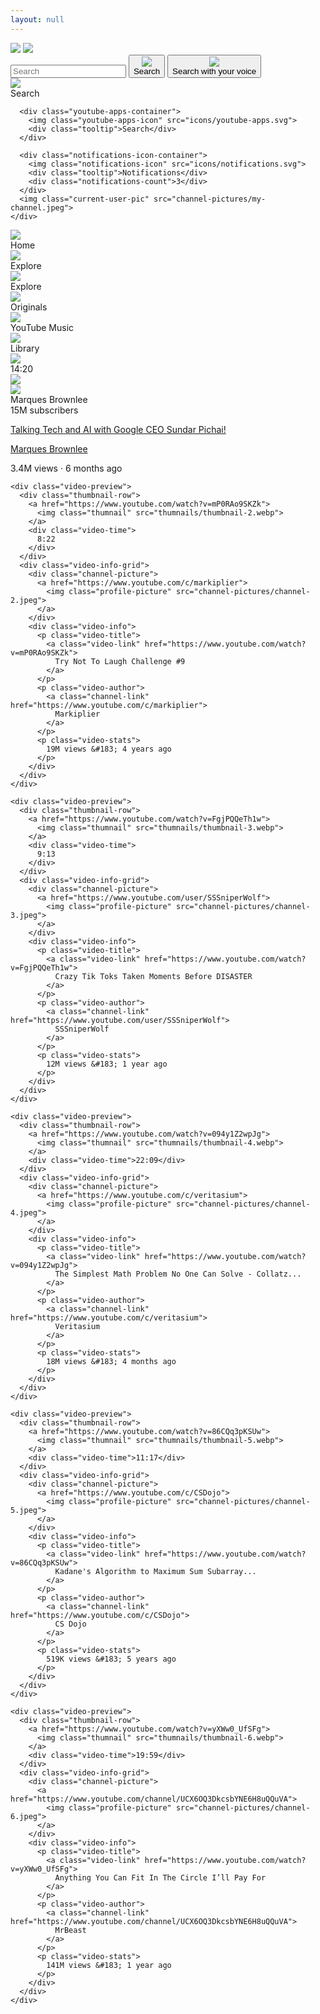 ```yaml
---
layout: null
---
```


<!DOCTYPE html>
<html>

<head>
  <title>Youtube.com Clone</title>

  <link rel="preconnect" href="https://fonts.googleapis.com">
  <link rel="preconnect" href="https://fonts.gstatic.com" crossorigin>
  <link href="https://fonts.googleapis.com/css2?family=Roboto:ital,wght@0,500;0,700;1,400&display=swap"
    rel="stylesheet">

  <link rel="stylesheet" href="styles/video.css">
  <link rel="stylesheet" href="styles/general.css">
  <link rel="stylesheet" href="styles/header.css">
  <link rel="stylesheet" href="styles/sidebar.css">
</head>

<body>
  <div class="header">
    <div class="left-section">
      <img class="hamburger-menu" src="icons/hamburger-menu.svg">
      <img class="youtube-logo" src="icons/youtube-logo.svg">
    </div>
    <div class="middle-section">
      <input class="search-bar" type="text" placeholder="Search">
      <button class="search-button">
        <img class="search-icon" src="icons/search.svg">
        <div class="tooltip">Search</div>
      </button>
      <button class="voice-search-button">
        <img class="voice-search-icon" src="icons/voice-search-icon.svg">
        <div class="tooltip">Search with your voice</div>
      </button>
    </div>
    <div class="right-section">
      <div class="upload-icon-container">
        <img class="upload-icon" src="icons/upload.svg">
        <div class="tooltip">Search</div>
      </div>

      <div class="youtube-apps-container">
        <img class="youtube-apps-icon" src="icons/youtube-apps.svg">
        <div class="tooltip">Search</div>
      </div>

      <div class="notifications-icon-container">
        <img class="notifications-icon" src="icons/notifications.svg">
        <div class="tooltip">Notifications</div>
        <div class="notifications-count">3</div>
      </div>
      <img class="current-user-pic" src="channel-pictures/my-channel.jpeg">
    </div>
  </div>

  <div class="sidebar">
    <div class="sidebar-link">
      <img src="icons/home.svg">
      <div>Home</div>
    </div>
    <div class="sidebar-link">
      <img src="icons/explore.svg">
      <div>Explore</div>
    </div>
    <div class="sidebar-link">
      <img src="icons/subscriptions.svg">
      <div>Explore</div>
    </div>
    <div class="sidebar-link">
      <img src="icons/originals.svg">
      <div>Originals</div>
    </div>
    <div class="sidebar-link">
      <img src="icons/youtube-music.svg">
      <div>YouTube Music</div>
    </div>
    <div class="sidebar-link">
      <img src="icons/library.svg">
      <div>Library</div>
    </div>
  </div>

  <div class="video-grid">
    <div class="video-preview">
      <div class="thumbnail-row">
        <a href="https://www.youtube.com/watch?v=n2RNcPRtAiY">
          <img class="thumnail" src="thumnails/thumbnail-1.webp">
        </a>
        <div class="video-time">
          14:20
        </div>
      </div>
      <div class="video-info-grid">
        <div class="channel-picture">
          <div class="channel-pic-wrap">
            <a href="https://www.youtube.com/c/mkbhd">
              <img class="profile-picture" src="channel-pictures/channel-1.jpeg">
            </a>
            <div class="tooltip">
              <img class="tooltip-author-pic" src="channel-pictures/channel-1.jpeg">
              <div class="tooltip-info">
                <div class="channel-name">
                  Marques Brownlee
                </div>
                <div class="subscriber-count">
                  15M subscribers
                </div>
              </div>
            </div>
          </div>
        </div>
        <div class="video-info">
          <p class="video-title">
            <a class="video-link" href="https://www.youtube.com/watch?v=n2RNcPRtAiY">
              Talking Tech and AI with Google CEO Sundar Pichai!
            </a>
          </p>
          <p class="video-author">
            <a class="channel-link" href="https://www.youtube.com/c/mkbhd">
              Marques Brownlee              
            </a>
          </p>
          <p class="video-stats">
            3.4M views &#183; 6 months ago
          </p>
        </div>
      </div>
    </div>

    <div class="video-preview">
      <div class="thumbnail-row">
        <a href="https://www.youtube.com/watch?v=mP0RAo9SKZk">
          <img class="thumnail" src="thumnails/thumbnail-2.webp">
        </a>
        <div class="video-time">
          8:22
        </div>
      </div>
      <div class="video-info-grid">
        <div class="channel-picture">
          <a href="https://www.youtube.com/c/markiplier">
            <img class="profile-picture" src="channel-pictures/channel-2.jpeg">
          </a>
        </div>
        <div class="video-info">
          <p class="video-title">
            <a class="video-link" href="https://www.youtube.com/watch?v=mP0RAo9SKZk">
              Try Not To Laugh Challenge #9
            </a>
          </p>
          <p class="video-author">
            <a class="channel-link" href="https://www.youtube.com/c/markiplier">
              Markiplier
            </a>
          </p>
          <p class="video-stats">
            19M views &#183; 4 years ago
          </p>
        </div>
      </div>
    </div>

    <div class="video-preview">
      <div class="thumbnail-row">
        <a href="https://www.youtube.com/watch?v=FgjPQQeTh1w">
          <img class="thumnail" src="thumnails/thumbnail-3.webp">
        </a>
        <div class="video-time">
          9:13
        </div>
      </div>
      <div class="video-info-grid">
        <div class="channel-picture">
          <a href="https://www.youtube.com/user/SSSniperWolf">
            <img class="profile-picture" src="channel-pictures/channel-3.jpeg">
          </a>
        </div>
        <div class="video-info">
          <p class="video-title">
            <a class="video-link" href="https://www.youtube.com/watch?v=FgjPQQeTh1w">
              Crazy Tik Toks Taken Moments Before DISASTER
            </a>
          </p>
          <p class="video-author">
            <a class="channel-link" href="https://www.youtube.com/user/SSSniperWolf">
              SSSniperWolf
            </a>
          </p>
          <p class="video-stats">
            12M views &#183; 1 year ago
          </p>
        </div>
      </div>
    </div>

    <div class="video-preview">
      <div class="thumbnail-row">
        <a href="https://www.youtube.com/watch?v=094y1Z2wpJg">
          <img class="thumnail" src="thumnails/thumbnail-4.webp">
        </a>
        <div class="video-time">22:09</div>
      </div>
      <div class="video-info-grid">
        <div class="channel-picture">
          <a href="https://www.youtube.com/c/veritasium">
            <img class="profile-picture" src="channel-pictures/channel-4.jpeg">
          </a>
        </div>
        <div class="video-info">
          <p class="video-title">
            <a class="video-link" href="https://www.youtube.com/watch?v=094y1Z2wpJg">
              The Simplest Math Problem No One Can Solve - Collatz...
            </a>
          </p>
          <p class="video-author">
            <a class="channel-link" href="https://www.youtube.com/c/veritasium">
              Veritasium
            </a>
          </p>
          <p class="video-stats">
            18M views &#183; 4 months ago
          </p>
        </div>
      </div>
    </div>

    <div class="video-preview">
      <div class="thumbnail-row">
        <a href="https://www.youtube.com/watch?v=86CQq3pKSUw">
          <img class="thumnail" src="thumnails/thumbnail-5.webp">
        </a>
        <div class="video-time">11:17</div>
      </div>
      <div class="video-info-grid">
        <div class="channel-picture">
          <a href="https://www.youtube.com/c/CSDojo">
            <img class="profile-picture" src="channel-pictures/channel-5.jpeg">
          </a>
        </div>
        <div class="video-info">
          <p class="video-title">
            <a class="video-link" href="https://www.youtube.com/watch?v=86CQq3pKSUw">
              Kadane's Algorithm to Maximum Sum Subarray...
            </a>
          </p>
          <p class="video-author">
            <a class="channel-link" href="https://www.youtube.com/c/CSDojo">
              CS Dojo
            </a>
          </p>
          <p class="video-stats">
            519K views &#183; 5 years ago
          </p>
        </div>
      </div>
    </div>

    <div class="video-preview">
      <div class="thumbnail-row">
        <a href="https://www.youtube.com/watch?v=yXWw0_UfSFg">
          <img class="thumnail" src="thumnails/thumbnail-6.webp">
        </a>
        <div class="video-time">19:59</div>
      </div>
      <div class="video-info-grid">
        <div class="channel-picture">
          <a href="https://www.youtube.com/channel/UCX6OQ3DkcsbYNE6H8uQQuVA">
            <img class="profile-picture" src="channel-pictures/channel-6.jpeg">
          </a>
        </div>
        <div class="video-info">
          <p class="video-title">
            <a class="video-link" href="https://www.youtube.com/watch?v=yXWw0_UfSFg">
              Anything You Can Fit In The Circle I’ll Pay For
            </a>
          </p>
          <p class="video-author">
            <a class="channel-link" href="https://www.youtube.com/channel/UCX6OQ3DkcsbYNE6H8uQQuVA">
              MrBeast
            </a>
          </p>
          <p class="video-stats">
            141M views &#183; 1 year ago
          </p>
        </div>
      </div>
    </div>
  </div>
</body>

</html>
